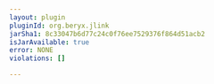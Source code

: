 ```yaml
---
layout: plugin
pluginId: org.beryx.jlink
jarSha1: 8c33047b6d77c24c0f76ee7529376f864d51acb2
isJarAvailable: true
error: NONE
violations: []

---
```

